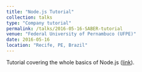 ```yaml
---
title: "Node.js Tutorial"
collection: talks
type: "Company tutorial"
permalink: /talks/2016-05-16-SABER-tutorial
venue: "Federal University of Pernambuco (UFPE)"
date: 2016-05-16
location: "Recife, PE, Brazil"
---
```


Tutorial covering the whole basics of Node.js ([link](https://docs.google.com/presentation/d/1QL3MBuL3scOKRUgkT2UyIAJRU_Fa3hpQ1IyRJHvD-Zo/edit?usp=sharing)).
